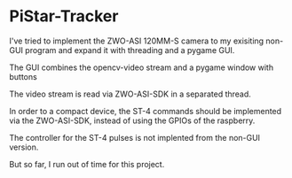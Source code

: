 # PiStar-Tracker

I've tried to implement the ZWO-ASI 120MM-S camera to my exisiting non-GUI program and expand it with threading and a pygame GUI.

The GUI combines the opencv-video stream and a pygame window with buttons

The video stream is read via ZWO-ASI-SDK in a separated thread.

In order to a compact device, the ST-4 commands should be implemented via the ZWO-ASI-SDK, instead of using the GPIOs of the raspberry.

The controller for the ST-4 pulses is not implented from the non-GUI version.

But so far, I run out of time for this project.
